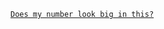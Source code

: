 [`Does my number look big in this?`](https://www.codewars.com/kata/5287e858c6b5a9678200083c/javascript)
